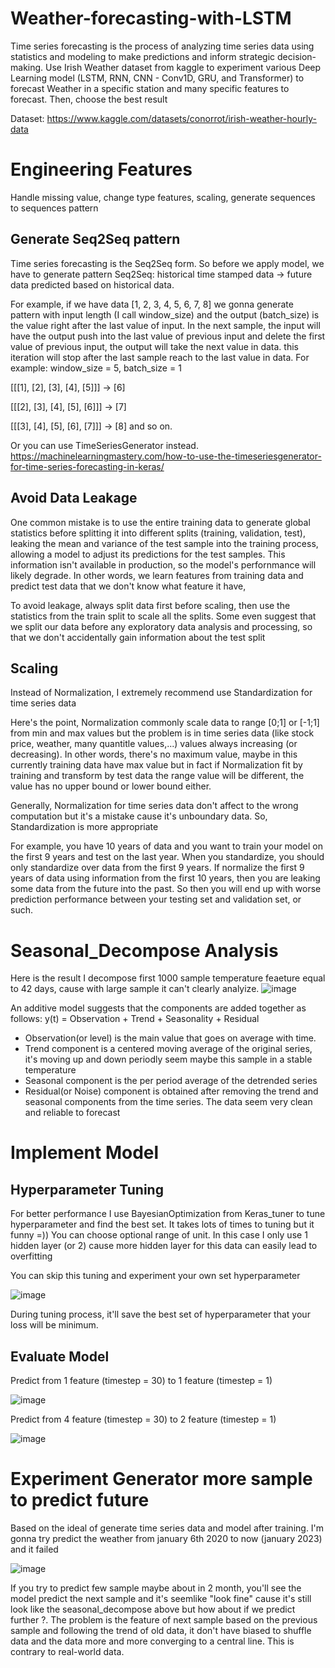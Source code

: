 # Weather-forecasting-with-LSTM
Time series forecasting is the process of analyzing time series data using statistics and modeling to make predictions and inform strategic decision-making.
Use Irish Weather dataset from kaggle to experiment various Deep Learning model (LSTM, RNN, CNN - Conv1D, GRU, and Transformer) to forecast Weather in a specific station and many specific features to forecast. Then, choose the best result 

Dataset: https://www.kaggle.com/datasets/conorrot/irish-weather-hourly-data

# Engineering Features
Handle missing value, change type features, scaling, generate sequences to sequences pattern

## Generate Seq2Seq pattern
Time series forecasting is the Seq2Seq form. So before we apply model, we have to generate pattern Seq2Seq: historical time stamped data -> future data predicted based on historical data.

For example, if we have data [1, 2, 3, 4, 5, 6, 7, 8] we gonna generate pattern with input length (I call window_size) and the output (batch_size) is the value right after the last value of input. In the next sample, the input will have the output push into the last value of previous input and delete the first value of previous input, the output will take the next value in data. this iteration will stop after the last sample reach to the last value in data. For example: window_size = 5, batch_size = 1
 
 [[[1], [2], [3], [4], [5]]] -> [6]
 
 [[[2], [3], [4], [5], [6]]] -> [7]
 
 [[[3], [4], [5], [6], [7]]] -> [8] and so on.
 
 Or you can use TimeSeriesGenerator instead. https://machinelearningmastery.com/how-to-use-the-timeseriesgenerator-for-time-series-forecasting-in-keras/

## Avoid Data Leakage
One common mistake is to use the entire training data to generate global statistics before splitting it into different splits (training, validation, test), leaking the mean and variance of the test sample into the training process, allowing a model to adjust its predictions for the test samples. This information isn't available in production, so the model's perfornmance will likely degrade. In other words, we learn features from training data and predict test data that we don't know what feature it have,

To avoid leakage, always split data first before scaling, then use the statistics from the train split to scale all the splits. Some even suggest that we split our data before any exploratory data analysis and processing, so that we don't accidentally gain information about the test split

## Scaling
Instead of Normalization, I extremely recommend use Standardization for time series data

Here's the point, Normalization commonly scale data to range [0;1] or [-1;1] from min and max values but the problem is in time series data (like stock price, weather, many quantitle values,...) values always increasing (or decreasing). In other words, there's no maximum value, maybe in this currently training data have max value but in fact if Normalization fit by training and transform by test data the range value will be different, the value has no upper bound or lower bound either. 

Generally, Normalization for time series data don't affect to the wrong computation but it's a mistake cause it's unboundary data. So, Standardization is more appropriate

For example, you have 10 years of data and you want to train your model on the first 9 years and test on the last year. When you standardize, you should only standardize over data from the first 9 years.  If normalize the first 9 years of data using information from the first 10 years, then you are leaking some data from the future into the past. So then you will end up with worse prediction performance between your testing set and validation set, or such.

# Seasonal_Decompose Analysis
Here is the result I decompose first 1000 sample temperature feaeture equal to 42 days, cause with large sample it can't clearly analyize.
![image](https://user-images.githubusercontent.com/83870939/217588831-d2d5a5e8-bdc5-40ff-8bcd-11787847420d.png)

An additive model suggests that the components are added together as follows: y(t) = Observation + Trend + Seasonality + Residual
- Observation(or level) is the main value that goes on average with time.
- Trend component is a centered moving average of the original series, it's moving up and down periodly seem maybe this sample in a stable temperature
- Seasonal component is the per period average of the detrended series
- Residual(or Noise) component is obtained after removing the trend and seasonal components from the time series.
The data seem very clean and reliable to forecast

# Implement Model

## Hyperparameter Tuning
For better performance I use BayesianOptimization from Keras_tuner to tune hyperparameter and find the best set. It takes lots of times to tuning but it funny =)) You can choose optional range of unit. In this case I only use 1 hidden layer (or 2) cause more hidden layer for this data can easily lead to overfitting

You can skip this tuning and experiment your own set hyperparameter

![image](https://user-images.githubusercontent.com/83870939/218120520-5c056e4d-6e36-4fed-b13a-b3410fe192a6.png)

During tuning process, it'll save the best set of hyperparameter that your loss will be minimum. 
## Evaluate Model 

Predict from 1 feature (timestep = 30) to 1 feature (timestep = 1)

![image](https://user-images.githubusercontent.com/83870939/218250412-38dbf0f3-8a82-4781-ab5a-335005ab7d76.png)

Predict from 4 feature (timestep = 30) to 2 feature (timestep = 1)

![image](https://user-images.githubusercontent.com/83870939/218452393-50de8a27-4657-439f-a90b-3e7ce4f171b8.png)

# Experiment Generator more sample to predict future

Based on the ideal of generate time series data and model after training. I'm gonna try predict the weather from january 6th 2020 to now (january 2023) and it failed

![image](https://user-images.githubusercontent.com/83870939/217531929-0daff6e7-44a7-4e97-804b-ebed63bdf30c.png)

If you try to predict few sample maybe about in 2 month, you'll see the model predict the next sample and it's seemlike "look fine" cause it's still look like the seasonal_decompose above but how about if we predict further ?. The problem is the feature of next sample based on the previous sample and following the trend of old data, it don't have biased to shuffle data and the data more and more converging to a central line. This is contrary to real-world data.
